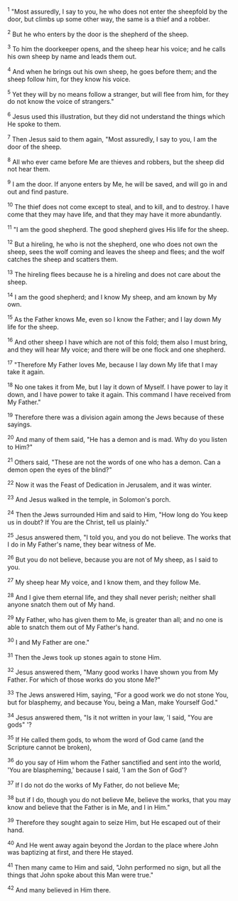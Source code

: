 <sup>1</sup> 
"Most assuredly, I say to you, he who does not enter the sheepfold by the door, but climbs up some other way, the same is a thief and a robber. 

<sup>2</sup> 
But he who enters by the door is the shepherd of the sheep. 

<sup>3</sup> 
To him the doorkeeper opens, and the sheep hear his voice; and he calls his own sheep by name and leads them out. 

<sup>4</sup> 
And when he brings out his own sheep, he goes before them; and the sheep follow him, for they know his voice. 

<sup>5</sup> 
Yet they will by no means follow a stranger, but will flee from him, for they do not know the voice of strangers." 

<sup>6</sup> 
Jesus used this illustration, but they did not understand the things which He spoke to them.

<sup>7</sup> 
Then Jesus said to them again, "Most assuredly, I say to you, I am the door of the sheep. 

<sup>8</sup> 
All who ever came before Me are thieves and robbers, but the sheep did not hear them. 

<sup>9</sup> 
I am the door. If anyone enters by Me, he will be saved, and will go in and out and find pasture. 

<sup>10</sup> 
The thief does not come except to steal, and to kill, and to destroy. I have come that they may have life, and that they may have it more abundantly. 

<sup>11</sup> 
"I am the good shepherd. The good shepherd gives His life for the sheep. 

<sup>12</sup> 
But a hireling, he who is not the shepherd, one who does not own the sheep, sees the wolf coming and leaves the sheep and flees; and the wolf catches the sheep and scatters them. 

<sup>13</sup> 
The hireling flees because he is a hireling and does not care about the sheep. 

<sup>14</sup> 
I am the good shepherd; and I know My sheep, and am known by My own. 

<sup>15</sup> 
As the Father knows Me, even so I know the Father; and I lay down My life for the sheep. 

<sup>16</sup> 
And other sheep I have which are not of this fold; them also I must bring, and they will hear My voice; and there will be one flock and one shepherd. 

<sup>17</sup> 
"Therefore My Father loves Me, because I lay down My life that I may take it again. 

<sup>18</sup> 
No one takes it from Me, but I lay it down of Myself. I have power to lay it down, and I have power to take it again. This command I have received from My Father." 

<sup>19</sup> 
Therefore there was a division again among the Jews because of these sayings. 

<sup>20</sup> 
And many of them said, "He has a demon and is mad. Why do you listen to Him?" 

<sup>21</sup> 
Others said, "These are not the words of one who has a demon. Can a demon open the eyes of the blind?" 

<sup>22</sup> 
Now it was the Feast of Dedication in Jerusalem, and it was winter. 

<sup>23</sup> 
And Jesus walked in the temple, in Solomon's porch. 

<sup>24</sup> 
Then the Jews surrounded Him and said to Him, "How long do You keep us in doubt? If You are the Christ, tell us plainly." 

<sup>25</sup> 
Jesus answered them, "I told you, and you do not believe. The works that I do in My Father's name, they bear witness of Me. 

<sup>26</sup> 
But you do not believe, because you are not of My sheep, as I said to you. 

<sup>27</sup> 
My sheep hear My voice, and I know them, and they follow Me. 

<sup>28</sup> 
And I give them eternal life, and they shall never perish; neither shall anyone snatch them out of My hand. 

<sup>29</sup> 
My Father, who has given them to Me, is greater than all; and no one is able to snatch them out of My Father's hand. 

<sup>30</sup> 
I and My Father are one." 

<sup>31</sup> 
Then the Jews took up stones again to stone Him. 

<sup>32</sup> 
Jesus answered them, "Many good works I have shown you from My Father. For which of those works do you stone Me?" 

<sup>33</sup> 
The Jews answered Him, saying, "For a good work we do not stone You, but for blasphemy, and because You, being a Man, make Yourself God." 

<sup>34</sup> 
Jesus answered them, "Is it not written in your law, 'I said, "You are gods" '? 

<sup>35</sup> 
If He called them gods, to whom the word of God came (and the Scripture cannot be broken), 

<sup>36</sup> 
do you say of Him whom the Father sanctified and sent into the world, 'You are blaspheming,' because I said, 'I am the Son of God'? 

<sup>37</sup> 
If I do not do the works of My Father, do not believe Me; 

<sup>38</sup> 
but if I do, though you do not believe Me, believe the works, that you may know and believe that the Father is in Me, and I in Him." 

<sup>39</sup> 
Therefore they sought again to seize Him, but He escaped out of their hand.

<sup>40</sup> 
And He went away again beyond the Jordan to the place where John was baptizing at first, and there He stayed. 

<sup>41</sup> 
Then many came to Him and said, "John performed no sign, but all the things that John spoke about this Man were true." 

<sup>42</sup> 
And many believed in Him there.